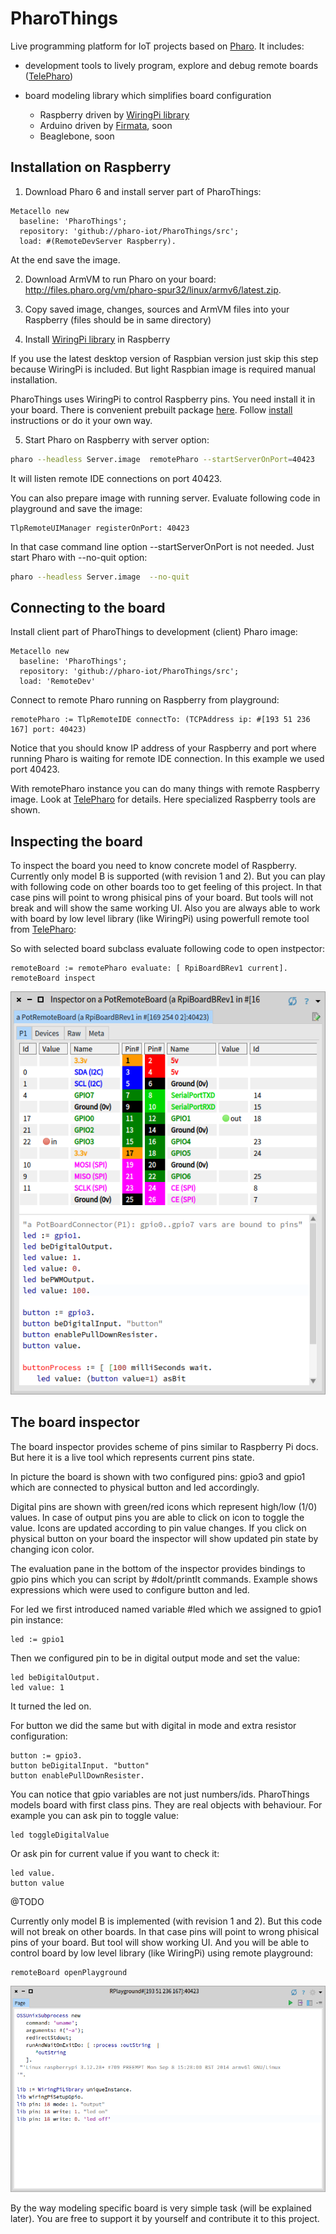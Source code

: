 # PharoThings

Live programming platform for IoT projects based on [Pharo](http://pharo.org).
It includes:
- development tools to lively program, explore and debug remote boards ([TelePharo](https://github.com/dionisiydk/TelePharo))
- board modeling library which simplifies board configuration

    - Raspberry driven by [WiringPi library](http://wiringpi.com)
    - Arduino driven by [Firmata](https://github.com/firmata/arduino), soon
    - Beaglebone, soon

## Installation on Raspberry

1) Download Pharo 6 and install server part of PharoThings:
```Smalltalk
Metacello new
  baseline: 'PharoThings';
  repository: 'github://pharo-iot/PharoThings/src';
  load: #(RemoteDevServer Raspberry).
```
At the end save the image.

2) Download ArmVM to run Pharo on your board: http://files.pharo.org/vm/pharo-spur32/linux/armv6/latest.zip.

3) Copy saved image, changes, sources and ArmVM files into your Raspberry (files should be in same directory)

4) Install [WiringPi library](http://wiringpi.com) in Raspberry

If you use the latest desktop version of Raspbian version just skip this step because WiringPi is included. But light Raspbian image is required manual installation.

PharoThings uses WiringPi to control Raspberry pins. You need install it in your board. There is convenient prebuilt package [here](https://github.com/hamishcunningham/wiringpi/tree/master/package/2.13/unstable). Follow [install](https://github.com/hamishcunningham/wiringpi/blob/master/INSTALL) instructions or do it your own way.

5) Start Pharo on Raspberry with server option:
```bash
pharo --headless Server.image  remotePharo --startServerOnPort=40423
```
It will listen remote IDE connections on port 40423.

You can also prepare image with running server. Evaluate following code in playground and save the image:
```Smalltalk
TlpRemoteUIManager registerOnPort: 40423
```
In that case command line option --startServerOnPort is not needed. Just start Pharo with --no-quit option:
```bash
pharo --headless Server.image  --no-quit
```

## Connecting to the board
Install client part of PharoThings to development (client) Pharo image:
```Smalltalk
Metacello new
  baseline: 'PharoThings';
  repository: 'github://pharo-iot/PharoThings/src';
  load: 'RemoteDev'
```
Connect to remote Pharo running on Raspberry from playground:
```Smalltalk
remotePharo := TlpRemoteIDE connectTo: (TCPAddress ip: #[193 51 236 167] port: 40423)
```
Notice that you should know IP address of your Raspberry and port where running Pharo is waiting for remote IDE connection. In this example we used port 40423.

With remotePharo instance you can do many things with remote Raspberry image. Look at [TelePharo](https://github.com/dionisiydk/TelePharo) for details. Here specialized Raspberry tools are shown.

## Inspecting the board
To inspect the board you need to know concrete model of Raspberry. Currently only model B is supported (with revision 1 and 2). But you can play with following code on other boards too to get feeling of this project. In that case pins will point to wrong phisical pins of your board. But tools will not break and will show the same working UI. Also you are always able to work with board by low level library (like WiringPi) using powerfull remote tool from [TelePharo](https://github.com/dionisiydk/TelePharo):

So with selected board subclass evaluate following code to open instpector:
```Smalltalk
remoteBoard := remotePharo evaluate: [ RpiBoardBRev1 current].
remoteBoard inspect
```
![](doc/images/RaspBoardInspector.png)

## The board inspector

The board inspector provides scheme of pins similar to Raspberry Pi docs.
But here it is a live tool which represents current pins state. 

In picture the board is shown with two configured pins: gpio3 and gpio1 which are connected to physical button and led accordingly.

Digital pins are shown with green/red icons which represent high/low (1/0) values. In case of output pins you are able to click on icon to toggle the value. Icons are updated according to pin value changes. If you click on physical button on your board the inspector will show updated pin state by changing icon color.

The evaluation pane in the bottom of the inspector provides bindings to gpio pins which you can script by #doIt/printIt commands. Example shows expressions which were used to configure button and led.

For led we first introduced named variable #led which we assigned to gpio1 pin instance:
```Smalltalk
led := gpio1
```
Then we configured pin to be in digital output mode and set the value:
```
led beDigitalOutput.
led value: 1
```
It turned the led on.

For button we did the same but with digital in mode and extra resistor configuration:
```Smalltalk
button := gpio3.
button beDigitalInput. "button"
button enablePullDownResister.
```
You can notice that gpio variables are not just numbers/ids. PharoThings models board with first class pins. They are real objects with behaviour. For example you can ask pin to toggle value:
```
led toggleDigitalValue
```
Or ask pin for current value if you want to check it:
```Smalltalk
led value.
button value
```


@TODO

Currently only model B is implemented (with revision 1 and 2). But this code will not break on other boards. In that case pins will point to wrong phisical pins of your board. But tool will show working UI. And you will be able to control board by low level library (like WiringPi) using remote playground:
```Smalltalk
remoteBoard openPlayground
```
![](doc/images/RaspRemotePlayground.png)

By the way modeling specific board is very simple task (will be explained later). 
You are free to support it by yourself and contribute it to this project.



